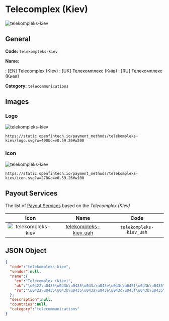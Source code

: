 
# Telecomplex (Kiev) 
![telekompleks-kiev](https://static.openfintech.io/payment_methods/telekompleks-kiev/logo.svg?w=400&c=v0.59.26#w200)  

## General 
**Code:** `telekompleks-kiev` 
 
**Name:** 
 
:	[EN] Telecomplex (Kiev) 
:	[UK] Телекомплекс (Київ) 
:	[RU] Телекомплекс (Киев) 
 
**Category:** `telecommunications` 
 

## Images 

### Logo 
![telekompleks-kiev](https://static.openfintech.io/payment_methods/telekompleks-kiev/logo.svg?w=400&c=v0.59.26#w200)  

```
https://static.openfintech.io/payment_methods/telekompleks-kiev/logo.svg?w=400&c=v0.59.26#w200
```  

### Icon 
![telekompleks-kiev](https://static.openfintech.io/payment_methods/telekompleks-kiev/icon.svg?w=278&c=v0.59.26#w100)  

```
https://static.openfintech.io/payment_methods/telekompleks-kiev/icon.svg?w=278&c=v0.59.26#w100
```  

## Payout Services 
 
The list of [Payout Services](/payout-services/) based on the _Telecomplex (Kiev)_ 

|Icon|Name|Code| 
|:---:|:---:|:---:| 
|![telekompleks-kiev](https://static.openfintech.io/payout_methods/telekompleks-kiev/icon.svg?w=278&c=v0.59.26#w40) |[telekompleks-kiev_uah](/payout-services/telekompleks-kiev_uah/)|`telekompleks-kiev_uah`| 
 

## JSON Object 

```json
{
  "code":"telekompleks-kiev",
  "vendor":null,
  "name":{
    "en":"Telecomplex (Kiev)",
    "uk":"\u0422\u0435\u043b\u0435\u043a\u043e\u043c\u043f\u043b\u0435\u043a\u0441 (\u041a\u0438\u0457\u0432)",
    "ru":"\u0422\u0435\u043b\u0435\u043a\u043e\u043c\u043f\u043b\u0435\u043a\u0441 (\u041a\u0438\u0435\u0432)"
  },
  "description":null,
  "countries":null,
  "category":"telecommunications"
}
```  
